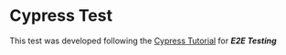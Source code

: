 # Cypress Test

This test was developed following the [Cypress Tutorial](https://docs.cypress.io/guides/end-to-end-testing/writing-your-first-end-to-end-test) for ***E2E Testing*** 
